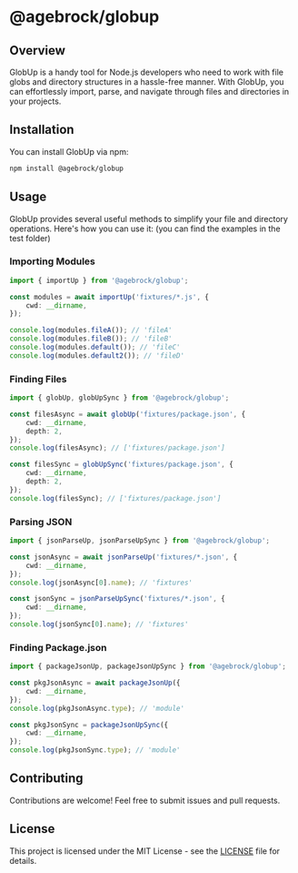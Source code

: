 # @agebrock/globup

## Overview
GlobUp is a handy tool for Node.js developers who need to work with file globs and directory structures in a hassle-free manner. With GlobUp, you can effortlessly import, parse, and navigate through files and directories in your projects.

## Installation
You can install GlobUp via npm:

```bash
npm install @agebrock/globup
```

## Usage
GlobUp provides several useful methods to simplify your file and directory operations. Here's how you can use it:
(you can find the examples in the test folder)

### Importing Modules
```typescript
import { importUp } from '@agebrock/globup';

const modules = await importUp('fixtures/*.js', {
    cwd: __dirname,
});

console.log(modules.fileA()); // 'fileA'
console.log(modules.fileB()); // 'fileB'
console.log(modules.default()); // 'fileC'
console.log(modules.default2()); // 'fileD'
```

### Finding Files
```typescript
import { globUp, globUpSync } from '@agebrock/globup';

const filesAsync = await globUp('fixtures/package.json', {
    cwd: __dirname,
    depth: 2,
});
console.log(filesAsync); // ['fixtures/package.json']

const filesSync = globUpSync('fixtures/package.json', {
    cwd: __dirname,
    depth: 2,
});
console.log(filesSync); // ['fixtures/package.json']
```

### Parsing JSON
```typescript
import { jsonParseUp, jsonParseUpSync } from '@agebrock/globup';

const jsonAsync = await jsonParseUp('fixtures/*.json', {
    cwd: __dirname,
});
console.log(jsonAsync[0].name); // 'fixtures'

const jsonSync = jsonParseUpSync('fixtures/*.json', {
    cwd: __dirname,
});
console.log(jsonSync[0].name); // 'fixtures'
```

### Finding Package.json
```typescript
import { packageJsonUp, packageJsonUpSync } from '@agebrock/globup';

const pkgJsonAsync = await packageJsonUp({
    cwd: __dirname,
});
console.log(pkgJsonAsync.type); // 'module'

const pkgJsonSync = packageJsonUpSync({
    cwd: __dirname,
});
console.log(pkgJsonSync.type); // 'module'
```

## Contributing
Contributions are welcome! Feel free to submit issues and pull requests.

## License
This project is licensed under the MIT License - see the [LICENSE](LICENSE) file for details.